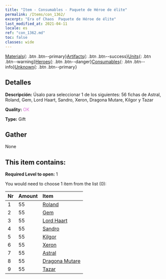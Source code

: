 ```yaml
---
title: "Item - Consumables - Paquete de Héroe de élite"
permalink: /Items/con_1362/
excerpt: "Era of Chaos  Paquete de Héroe de élite"
last_modified_at: 2021-04-11
locale: es
ref: "con_1362.md"
toc: false
classes: wide
---
```

 [Materials](/es/Items/){: .btn .btn--primary}[Artifacts](/es/Items/Artifacts/){: .btn .btn--success}[Units](/es/Items/Units/){: .btn .btn--warning}[Heroes](/es/Items/Heroes/){: .btn .btn--danger}[Consumables](/es/Items/Consumables/){: .btn .btn--info}[Unknown](/es/Items/Unknown/){: .btn .btn--primary}

## Detalles
 **Descripción:** Úsalo para seleccionar 1 de los siguientes: 56 fichas de Astral, Roland, Gem, Lord Haart, Sandro, Xeron, Dragona Mutare, Kilgor y Tazar

 **Quality:** <span style="color: #DA70D6">OK</span>

 **Type:** Gift

## Gather

  None

## This item contains:

 **Required Level to open:** 1

 You would need to choose 1 item from the list (0):

  | Nr | Amount |     Item    |
  |:---|:-------|:------------|
  | 1 | 55 | [Roland](/es/Items/her_362/) | 
  | 2 | 55 | [Gem](/es/Items/her_369/) | 
  | 3 | 55 | [Lord Haart](/es/Items/her_370/) | 
  | 4 | 55 | [Sandro](/es/Items/her_371/) | 
  | 5 | 55 | [Kilgor](/es/Items/her_374/) | 
  | 6 | 55 | [Xeron](/es/Items/her_383/) | 
  | 7 | 55 | [Astral](/es/Items/her_388/) | 
  | 8 | 55 | [Dragona Mutare](/es/Items/her_390/) | 
  | 9 | 55 | [Tazar](/es/Items/her_393/) | 
